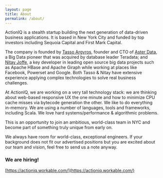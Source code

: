 ```yaml
---
layout: page
title: About
permalink: /about/
---
```


ActionIQ is a stealth startup building the next generation of data-driven business applications. It is based in New York City and funded by top investors including Sequoia Capital and First Mark Capital.

The company is founded by [Tasso Argyros](https://www.linkedin.com/in/tasso), founder and CTO of [Aster Data](http://www.teradata.com/Teradata-Aster/overview/), a Big Data pioneer that was acquired by database leader Teradata; and [Nitay Joffe](https://www.linkedin.com/in/nitayj), a key developer in leading open source big data projects such as Apache HBase and Apache Giraph while working at places like Facebook, Powerset and Google. Both Tasso & Nitay have extensive experience applying complex technologies to solve real business challenges.

At ActionIQ, we are working on a very tall technology stack: we are thinking about web-based responsive UX the one minute and how to minimize CPU cache misses via bytecode generation the other. We like to do everything in-memory. We are using a number of languages, tools and frameworks, including Scala. We love hard systems/performance & algorithmic problems.

This is an opportunity to join an ambitious, world-class team in NYC and become part of something truly unique from early on.

We always have room for world-class, exceptional engineers. If your background does not fit our advertised positions but you are excited about our team and vision, feel free to send us a note anyway. 

### We are hiring!

[https://actioniq.workable.com/](https://actioniq.workable.com/)
